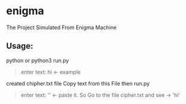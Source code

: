 # enigma
The Project Simulated From Enigma Machine

## Usage:
python or python3 run.py
> enter text: hi <- example
 
created chipher.txt file
Copy text from this File 
then run.py
> enter text: '' <- paste it.
So Go to the file cipher.txt and see -> 'hi'
